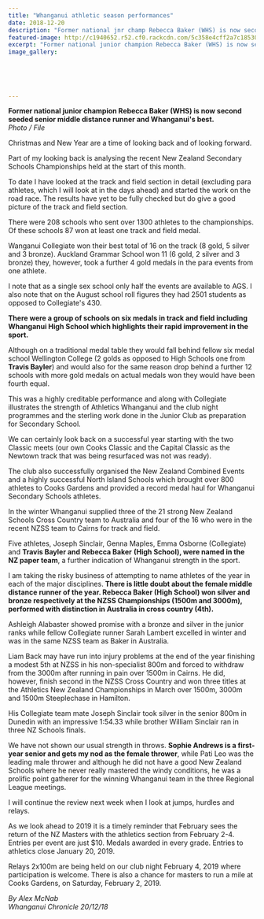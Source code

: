 ```yaml
---
title: "Whanganui athletic season performances"
date: 2018-12-20
description: "Former national jnr champ Rebecca Baker (WHS) is now second seeded senior middle distance runner & Whanganuui's best..."
featured-image: http://c1940652.r52.cf0.rackcdn.com/5c358e4cff2a7c185300040d/Rebecca-Baker-chron-20-dec.jpg
excerpt: "Former national junior champion Rebecca Baker (WHS) is now second seeded senior middle distance runner and Whanganuui's best."
image_gallery:
    
    
    
    
    
---
```


<p><strong>Former national junior champion Rebecca Baker (WHS) is now second seeded senior middle distance runner and Whanganui's best.</strong><br /><em>Photo / File</em></p>
<p class="element element-paragraph">Christmas and New Year are a time of looking back and of looking forward.</p>
<p class="element element-paragraph">Part of my looking back is analysing the recent New Zealand Secondary Schools Championships held at the start of this month.</p>
<p class="element element-paragraph">To date I have looked at the track and field section in detail (excluding para athletes, which I will look at in the days ahead) and started the work on the road race. The results have yet to be fully checked but do give a good picture of the track and field section.</p>
<p class="element element-paragraph">There were 208 schools who sent over 1300 athletes to the championships. Of these schools 87 won at least one track and field medal.</p>
<p class="element element-paragraph">Wanganui Collegiate won their best total of 16 on the track (8 gold, 5 silver and 3 bronze). Auckland Grammar School won 11 (6 gold, 2 silver and 3 bronze) they, however, took a further 4 gold medals in the para events from one athlete.</p>
<p class="element element-paragraph">I note that as a single sex school only half the events are available to AGS. I also note that on the August school roll figures they had 2501 students as opposed to Collegiate's 430.</p>
<p class="element element-paragraph"><strong>There were a group of schools on six medals in track and field including Whanganui High School which highlights their rapid improvement in the sport.</strong></p>
<p class="element element-paragraph">Although on a traditional medal table they would fall behind fellow six medal school Wellington College (2 golds as opposed to High Schools one from <strong>Travis Bayler</strong>) and would also for the same reason drop behind a further 12 schools with more gold medals on actual medals won they would have been fourth equal.</p>
<p class="element element-paragraph">This was a highly creditable performance and along with Collegiate illustrates the strength of Athletics Whanganui and the club night programmes and the sterling work done in the Junior Club as preparation for Secondary School.</p>
<p class="element element-paragraph">We can certainly look back on a successful year starting with the two Classic meets (our own Cooks Classic and the Capital Classic as the Newtown track that was being resurfaced was not was ready).</p>
<p class="element element-paragraph">The club also successfully organised the New Zealand Combined Events and a highly successful North Island Schools which brought over 800 athletes to Cooks Gardens and provided a record medal haul for Whanganui Secondary Schools athletes.</p>
<p class="element element-paragraph">In the winter Whanganui supplied three of the 21 strong New Zealand Schools Cross Country team to Australia and four of the 16 who were in the recent NZSS team to Cairns for track and field.</p>
<p class="element element-paragraph">Five athletes, Joseph Sinclair, Genna Maples, Emma Osborne (Collegiate) and <strong>Travis Bayler and Rebecca Baker</strong> <strong>(High School), were named in the NZ paper team</strong>, a further indication of Whanganui strength in the sport.</p>
<p class="element element-paragraph">I am taking the risky business of attempting to name athletes of the year in each of the major disciplines.<strong> There is little doubt about the female middle distance runner of the year. Rebecca Baker (High School) won silver and bronze respectively at the NZSS Championships (1500m and 3000m), performed with distinction in Australia in cross country (4th).</strong></p>
<p class="element element-paragraph">Ashleigh Alabaster showed promise with a bronze and silver in the junior ranks while fellow Collegiate runner Sarah Lambert excelled in winter and was in the same NZSS team as Baker in Australia.</p>
<p class="element element-paragraph">Liam Back may have run into injury problems at the end of the year finishing a modest 5th at NZSS in his non-specialist 800m and forced to withdraw from the 3000m after running in pain over 1500m in Cairns. He did, however, finish second in the NZSS Cross Country and won three titles at the Athletics New Zealand Championships in March over 1500m, 3000m and 1500m Steeplechase in Hamilton.</p>
<p class="element element-paragraph">His Collegiate team mate Joseph Sinclair took silver in the senior 800m in Dunedin with an impressive 1:54.33 while brother William Sinclair ran in three NZ Schools finals.</p>
<p class="element element-paragraph">We have not shown our usual strength in throws. <strong>Sophie Andrews is a first-year senior and gets my nod as the female thrower</strong>, while Pati Leo was the leading male thrower and although he did not have a good New Zealand Schools where he never really mastered the windy conditions, he was a prolific point gatherer for the winning Whanganui team in the three Regional League meetings.</p>
<p class="element element-paragraph">I will continue the review next week when I look at jumps, hurdles and relays.</p>
<p class="element element-paragraph">As we look ahead to 2019 it is a timely reminder that February sees the return of the NZ Masters with the athletics section from February 2-4. Entries per event are just $10. Medals awarded in every grade. Entries to athletics close January 20, 2019.</p>
<p class="element element-paragraph">Relays 2x100m are being held on our club night February 4, 2019 where participation is welcome. There is also a chance for masters to run a mile at Cooks Gardens, on Saturday, February 2, 2019.</p>
<p><em>By Alex McNab<br />Whanganui Chronicle 20/12/18</em></p>

